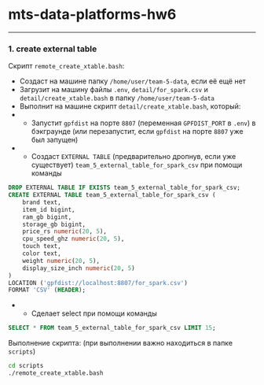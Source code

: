 # mts-data-platforms-hw6

----------------------------------------------------------

### 1. create external table

Скрипт `remote_create_xtable.bash`:
- Создаст на машине папку `/home/user/team-5-data`, если её ещё нет
- Загрузит на машину файлы `.env`, `detail/for_spark.csv` и `detail/create_xtable.bash` в папку `/home/user/team-5-data`
- Выполнит на машине скрипт `detail/create_xtable.bash`, который:
- - Запустит `gpfdist` на порте `8807` (переменная `GPFDIST_PORT` в `.env`) в бэкграунде (или перезапустит, если `gpfdist` на порте `8807` уже был запущен)
- - Создаст `EXTERNAL TABLE` (предварительно дропнув, если уже существует) `team_5_external_table_for_spark_csv` при помощи команды

```sql
DROP EXTERNAL TABLE IF EXISTS team_5_external_table_for_spark_csv;
CREATE EXTERNAL TABLE team_5_external_table_for_spark_csv (
    brand text,
    item_id bigint,
    ram_gb bigint,
    storage_gb bigint,
    price_rs numeric(20, 5),
    cpu_speed_ghz numeric(20, 5),
    touch text,
    color text,
    weight numeric(20, 5),
    display_size_inch numeric(20, 5)
)
LOCATION ('gpfdist://localhost:8807/for_spark.csv')
FORMAT 'CSV' (HEADER);
```

- - Сделает select при помощи команды

```sql
SELECT * FROM team_5_external_table_for_spark_csv LIMIT 15;
```

Выполнение скрипта: (при выполнении важно находиться в папке `scripts`)
```bash
cd scripts
./remote_create_xtable.bash
```
